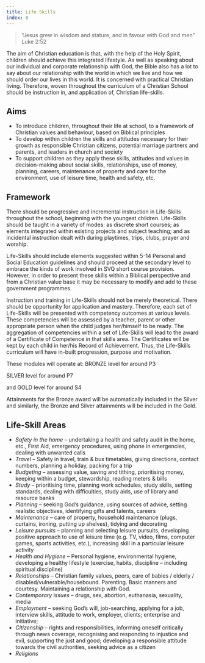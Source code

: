 ```yaml
---
title: Life Skills
index: 8
---
```


> “Jesus grew in wisdom and stature, and in favour with God and men” Luke 2:52

The aim of Christian education is that, with the help of the Holy Spirit, children should achieve this integrated lifestyle. As well as speaking about our individual and corporate relationship with God, the Bible also has a lot to say about our relationship with the world in which we live and how we should order our lives in this world. It is concerned with practical Christian living. Therefore, woven throughout the curriculum of a Christian School should be instruction in, and application of, Christian life-skills.

## Aims

- To introduce children, throughout their life at school, to a framework of Christian values and behaviour, based on Biblical principles
- To develop within children the skills and attitudes necessary for their growth as responsible Christian citizens, potential marriage partners and parents, and leaders in church and society
- To support children as they apply these skills, attitudes and values in decision-making about social skills, relationships, use of money, planning, careers, maintenance of property and care for the environment, use of leisure time, health and safety, etc.

## Framework

There should be progressive and incremental instruction in Life-Skills throughout the school, beginning with the youngest children. Life-Skills should be taught in a variety of modes: as discrete short courses; as elements integrated within existing projects and subject teaching; and as incidental instruction dealt with during playtimes, trips, clubs, prayer and worship.

Life-Skills should include elements suggested within 5-14 Personal and Social Education guidelines and should proceed at the secondary level to embrace the kinds of work involved in SVQ short course provision. However, in order to present these skills within a Biblical perspective and from a Christian value base it may be necessary to modify and add to these government programmes.

Instruction and training in Life-Skills should not be merely theoretical. There should be opportunity for application and mastery. Therefore, each set of Life-Skills will be presented with competency outcomes at various levels. These competencies will be assessed by a teacher, parent or other appropriate person when the child judges her/himself to be ready. The aggregation of competencies within a set of Life-Skills will lead to the award of a Certificate of Competence in that skills area. The Certificates will be kept by each child in her/his Record of Achievement. Thus, the Life-Skills curriculum will have in-built progression, purpose and motivation.

These modules will operate at: BRONZE level for around P3

SILVER level for around P7

and GOLD level for around S4

Attainments for the Bronze award will be automatically included in the Silver and similarly, the Bronze and Silver attainments will be included in the Gold.

## Life-Skill Areas

- _Safety in the home_ – undertaking a health and safety audit in the home, etc., First Aid, emergency procedures, using phone in emergencies, dealing with unwanted calls
- _Travel_ – Safety in travel, train & bus timetables, giving directions, contact numbers, planning a holiday, packing for a trip
- _Budgeting_ – assessing value, saving and tithing, prioritising money, keeping within a budget, stewardship, reading meters & bills
- _Study_ – prioritising time, planning work schedules, study skills, setting standards, dealing with difficulties, study aids, use of library and resource banks
- _Planning_ – seeking God’s guidance, using sources of advice, setting realistic objectives, identifying gifts and talents, careers
- _Maintenance_ – care of property, household maintenance (plugs, curtains, ironing, putting up shelves), tidying and decorating
- _Leisure pursuits_ – planning and selecting leisure pursuits, developing positive approach to use of leisure time (e.g. TV, video, films, computer games, sports activities, etc.), increasing skill in a particular leisure activity
- _Health and Hygiene_ – Personal hygiene, environmental hygiene, developing a healthy lifestyle (exercise, habits, discipline – including spiritual discipline)
- _Relationships_ – Christian family values, peers, care of babies / elderly / disabled/vulnerable/housebound. Parenting. Basic manners and courtesy. Maintaining a relationship with God.
- _Contemporary issues_ – drugs, sex, abortion, euthanasia, sexuality, media
- _Employment_ – seeking God’s will, job-searching, applying for a job, interview skills, attitude to work, employer, clients; enterprise and initiative;
- _Citizenship_ – rights and responsibilities, informing oneself critically through news coverage, recognising and responding to injustice and evil, supporting the just and good; developing a responsible attitude towards the civil authorities, seeking advice as a citizen
- _Religions_
